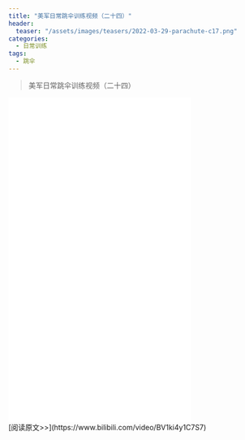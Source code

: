 ```yaml
---
title: "美军日常跳伞训练视频（二十四）"
header:
  teaser: "/assets/images/teasers/2022-03-29-parachute-c17.png"
categories:
  - 日常训练
tags:
  - 跳伞
---
```


>美军日常跳伞训练视频（二十四）

<iframe width="360px" height="640px" src="//player.bilibili.com/player.html?aid=552267790&bvid=BV1ki4y1C7S7&cid=550446946&page=1" scrolling="no" border="0" frameborder="no" framespacing="0" allowfullscreen="true"> </iframe>
<br/>
[阅读原文>>](https://www.bilibili.com/video/BV1ki4y1C7S7)
